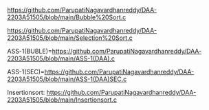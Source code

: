 https://github.com/ParupatiNagavardhanreddy/DAA-2203A51505/blob/main/Bubble%20Sort.c

https://github.com/ParupatiNagavardhanreddy/DAA-2203A51505/blob/main/Selection%20Sort.c

ASS-1(BUBLE)=https://github.com/ParupatiNagavardhanreddy/DAA-2203A51505/blob/main/ASS-1(DAA).c

ASS-1(SEC)=https://github.com/ParupatiNagavardhanreddy/DAA-2203A51505/blob/main/ASS-1(DAA)SEC.c

Insertionsort: https://github.com/ParupatiNagavardhanreddy/DAA-2203A51505/blob/main/Insertionsort.c
